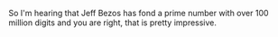 So I'm hearing that Jeff Bezos has fond a prime number with over 100 million digits and you are right, that is pretty impressive.